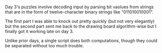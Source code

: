 Day 3's puzzles involve decoding input by parsing bit vaolues from strings that are in the form of twelve-character binary strings like "011010010001".  

The first part I was able to knock out pretty quickly (but not very elegantly) but the second part sent me back to the drawing board algorithm-wise but I finally got it working late on day 3. 

Unlike prior days, a single script does both computations, though they could be separated without too much trouble.
